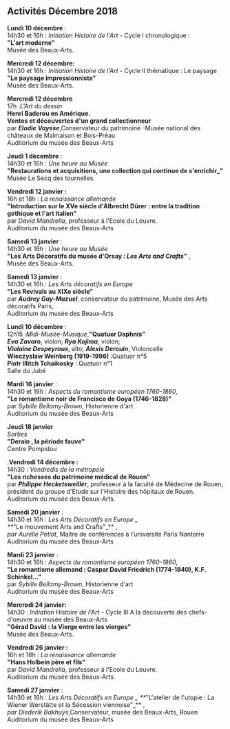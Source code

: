 ## Activités Décembre 2018


**Lundi 10 décembre** :  
14h30 et 16h : _Initiation Histoire de l'Art_  - Cycle I chronologique :  
**"L'art moderne"**   
Musée des Beaux-Arts. 

**Mercredi 12 décembre:**  
14h30 et 16h : _Initiation Histoire de l'Art_  - Cycle II thématique : Le paysage   
**"Le paysage impressionniste"**   
Musée des Beaux-Arts.  

**Mercredi 12 décembre**  
17h :_L'Art du dessin_  
**Henri Baderou en Amérique.  
Ventes et découvertes d'un grand collectionneur**  
par **_Elodie Vaysse_**,Conservateur  du patrimoine -Musée national des châteaux de Malmaison et Bois-Préau  
Auditorium du musée des Beaux-Arts

**Jeudi 1 décembre** :  
14h30 et 16h : _Une heure au Musée_   
**"Restaurations et acquisitions, une collection qui continue de s'enrichir_"**   
Musée Le Secq des tournelles.

**Vendredi 12 janvier :**  
16h et 18h : _La renaissance allemande_   
**"Introduction sur le XVe siècle d'Albrecht Dürer : entre la tradition gothique et l'art italien"**  
par _David Mandrella_, professeur à l'Ecole du Louvre.  
Auditorium du musée des Beaux-Arts

**Samedi 13 janvier** :  
14h30 et 16h : _Une heure au Musée_   
**"Les Arts Décoratifs du musée d'Orsay : _Les Arts and Crafts_"** ,  
Musée des Beaux-Arts.  

**Samedi 13 janvier** :  
14h30 et 16h : _Les Arts décoratifs en Europe_    
**"Les Revivals au XIXe siècle"**   
par _**Audrey Gay-Mazuel**_, conservateur du patrimoine, Musée des Arts décoratifs Paris,  
Auditorium du musée des Beaux-Arts

**Lundi 10 décembre** :  
12h15 :_Midi-Musée-Musique_,**"Quatuor Daphnis"**  
_**Eva Zavaro**_, violon; _**Rya Kojima**_, violon;  
_**Violaine Despeyroux**_, alto; _**Alexis Derouin**_, Violoncelle  
**Wieczyslaw Weinberg (1919-1996)** :Quatuor n°5  
**Piotr Illitch Tchaikosky** : Quatuor n°1    
 Salle du Jubé

**Mardi 16 janvier** :  
14h30 et 16h : _Aspects du romantisme européen 1760-1860_,  
**"Le romantisme noir de Francisco de Goya (1746-1828)"**  
par _Sybille Bellamy-Brown_, Historienne d'art  
Auditorium du musée des Beaux-Arts

**Jeudi 18 janvier**  
_Sorties_  
**"Derain , la période fauve"**  
Centre Pompidou


.**Vendredi 14 décembre :**  
14h30 : _Vendredis de la métropole_   
**"Les richesses du patrimoine médical de Rouen"**  
par _**Philippe Hecketsweiller**_, professeur à la faculté de Médecine de Rouen, président du groupe d'Etude sur l'Histoire des hôpitaux de Rouen.  
Auditorium du musée des Beaux-Arts.

**Samedi 20 janvier** :  
14h30 et 16h : _Les Arts Décoratifs en Europe _    
**_"Le mouvement Arts and Crafts"_** ,  
_par Aurélie Petiot_, Maitre de conférences à l'université Paris Nanterre  
Auditorium du musée des Beaux-Arts

**Mardi 23 janvier** :  
14h30 et 16h : _Aspects du romantisme européen 1760-1860_,  
**"Le romantisme allemand : Caspar David Friedrich (1774-1840), K.F. Schinkel..."**  
par _Sybille Bellamy-Brown_, Historienne d'art  
Auditorium du musée des Beaux-Arts

**Mercredi 24 janvier:**  
14h30 : _Initiation Histoire de l'Art_ - Cycle III A la découverte des chefs-d'oeuvre au musée des Beaux-Arts  
**"Gérad David : la Vierge entre les vierges"**    
Musée des Beaux-Arts. 

**Vendredi 26 janvier :**  
16h et 18h : _La renaissance allemande_   
**"Hans Holbein père et fils"**  
par _David Mandrella_, professeur à l'Ecole du Louvre.  
Auditorium du musée des Beaux-Arts.

**Samedi 27 janvier** :  
14h30 et 16h : _Les Arts Décoratifs en Europe _   **_"L'atelier de l'utopie : La Wiener Werstätte et la  Sécession viennoise"_** ,  
_par Diederik Bakhuÿs_,Conservateur, musée des Beaux-Arts, Rouen    
Auditorium du musée des Beaux-Arts
